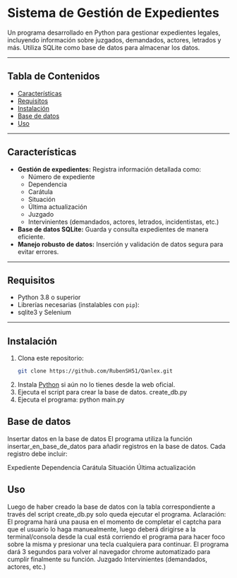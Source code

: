 # Sistema de Gestión de Expedientes

Un programa desarrollado en Python para gestionar expedientes legales, incluyendo información sobre juzgados, demandados, actores, letrados y más. Utiliza SQLite como base de datos para almacenar los datos.

---

## Tabla de Contenidos
- [Características](#características)
- [Requisitos](#requisitos)
- [Instalación](#instalación)
- [Base de datos](#bd)
- [Uso](#uso)

---

## Características
- **Gestión de expedientes:** Registra información detallada como:
  - Número de expediente
  - Dependencia
  - Carátula
  - Situación
  - Última actualización
  - Juzgado
  - Intervinientes (demandados, actores, letrados, incidentistas, etc.)
- **Base de datos SQLite:** Guarda y consulta expedientes de manera eficiente.
- **Manejo robusto de datos:** Inserción y validación de datos segura para evitar errores.

---

## Requisitos
- Python 3.8 o superior
- Librerías necesarias (instalables con `pip`):
- sqlite3 y Selenium

---

## Instalación
1. Clona este repositorio:
   ```bash
   git clone https://github.com/RubenSH51/Qanlex.git
2. Instala [Python](https://www.python.org/downloads/) si aún no lo tienes desde la web oficial.
3. Ejecuta el script para crear la base de datos. create_db.py
4. Ejecuta el programa:  python main.py


## Base de datos

Insertar datos en la base de datos
El programa utiliza la función insertar_en_base_de_datos para añadir registros en la base de datos. Cada registro debe incluir:

Expediente
Dependencia
Carátula
Situación
Última actualización


## Uso

Luego de haber creado la base de datos con la tabla correspondiente a través del script create_db.py solo queda ejecutar el programa.
Aclaración: El programa hará una pausa en el momento de completar el captcha para que el usuario lo haga manuealmente, luego deberá dirigirse
a la terminal/consola desde la cual está corriendo el programa para hacer foco sobre la misma y presionar una tecla cualquiera para continuar.
El programa dará 3 segundos para volver al navegador chrome automatizado para cumplir finalmente su función.
Juzgado
Intervinientes (demandados, actores, etc.)




